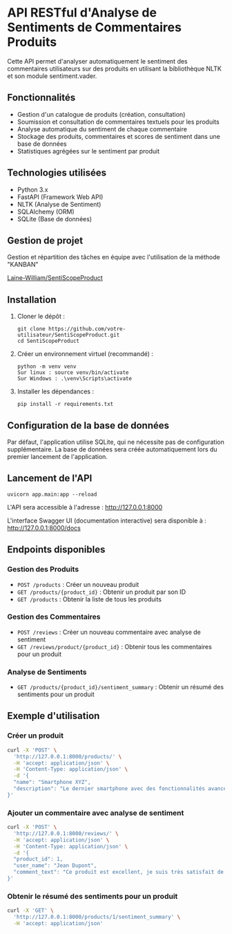 # API RESTful d'Analyse de Sentiments de Commentaires Produits

Cette API permet d'analyser automatiquement le sentiment des commentaires utilisateurs sur des produits en utilisant la bibliothèque NLTK et son module sentiment.vader.

## Fonctionnalités

- Gestion d'un catalogue de produits (création, consultation)
- Soumission et consultation de commentaires textuels pour les produits
- Analyse automatique du sentiment de chaque commentaire
- Stockage des produits, commentaires et scores de sentiment dans une base de données
- Statistiques agrégées sur le sentiment par produit

## Technologies utilisées

- Python 3.x
- FastAPI (Framework Web API)
- NLTK (Analyse de Sentiment)
- SQLAlchemy (ORM)
- SQLite (Base de données)

## Gestion de projet

Gestion et répartition des tâches en équipe avec l'utilisation de la méthode "KANBAN"

[Laine-William/SentiScopeProduct](https://github.com/users/Laine-William/projects/1)

## Installation

1. Cloner le dépôt :

   ```
   git clone https://github.com/votre-utilisateur/SentiScopeProduct.git
   cd SentiScopeProduct
   ```

2. Créer un environnement virtuel (recommandé) :

   ```
   python -m venv venv
   Sur linux : source venv/bin/activate
   Sur Windows : .\venv\Scripts\activate
   ```

3. Installer les dépendances :
   ```
   pip install -r requirements.txt
   ```

## Configuration de la base de données

Par défaut, l'application utilise SQLite, qui ne nécessite pas de configuration supplémentaire. La base de données sera créée automatiquement lors du premier lancement de l'application.

## Lancement de l'API

```
uvicorn app.main:app --reload
```

L'API sera accessible à l'adresse : http://127.0.0.1:8000

L'interface Swagger UI (documentation interactive) sera disponible à : http://127.0.0.1:8000/docs

## Endpoints disponibles

### Gestion des Produits

- `POST /products` : Créer un nouveau produit
- `GET /products/{product_id}` : Obtenir un produit par son ID
- `GET /products` : Obtenir la liste de tous les produits

### Gestion des Commentaires

- `POST /reviews` : Créer un nouveau commentaire avec analyse de sentiment
- `GET /reviews/product/{product_id}` : Obtenir tous les commentaires pour un produit

### Analyse de Sentiments

- `GET /products/{product_id}/sentiment_summary` : Obtenir un résumé des sentiments pour un produit

## Exemple d'utilisation

### Créer un produit

```bash
curl -X 'POST' \
  'http://127.0.0.1:8000/products/' \
  -H 'accept: application/json' \
  -H 'Content-Type: application/json' \
  -d '{
  "name": "Smartphone XYZ",
  "description": "Le dernier smartphone avec des fonctionnalités avancées"
}'
```

### Ajouter un commentaire avec analyse de sentiment

```bash
curl -X 'POST' \
  'http://127.0.0.1:8000/reviews/' \
  -H 'accept: application/json' \
  -H 'Content-Type: application/json' \
  -d '{
  "product_id": 1,
  "user_name": "Jean Dupont",
  "comment_text": "Ce produit est excellent, je suis très satisfait de mon achat !"
}'
```

### Obtenir le résumé des sentiments pour un produit

```bash
curl -X 'GET' \
  'http://127.0.0.1:8000/products/1/sentiment_summary' \
  -H 'accept: application/json'
```
